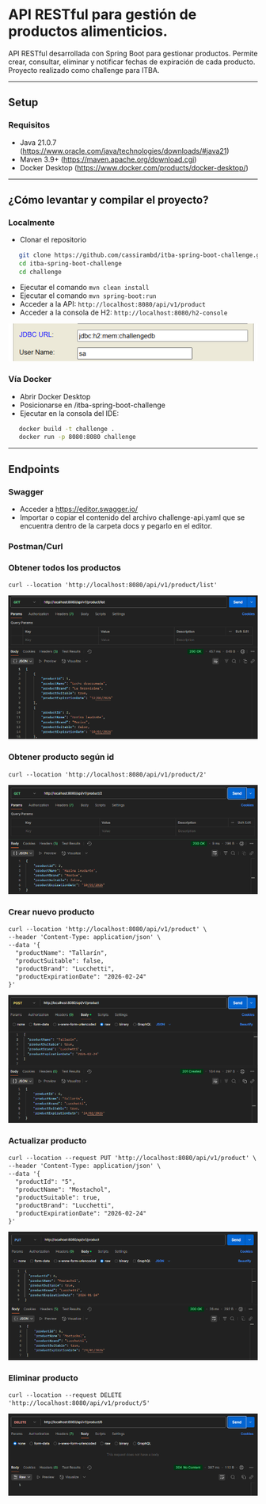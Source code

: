 # API RESTful para gestión de productos alimenticios.

API RESTful desarrollada con Spring Boot para gestionar productos. Permite crear, consultar, eliminar y notificar fechas
de expiración de cada producto.
Proyecto realizado como challenge para ITBA.

---

## Setup

### Requisitos

* Java 21.0.7 (https://www.oracle.com/java/technologies/downloads/#java21)
* Maven 3.9+ (https://maven.apache.org/download.cgi)
* Docker Desktop (https://www.docker.com/products/docker-desktop/)

---

## ¿Cómo levantar y compilar el proyecto?

### Localmente

* Clonar el repositorio

```bash
   git clone https://github.com/cassirambd/itba-spring-boot-challenge.git
   cd itba-spring-boot-challenge
   cd challenge
```

* Ejecutar el comando `mvn clean install`
* Ejecutar el comando `mvn spring-boot:run`
* Acceder a la API: `http://localhost:8080/api/v1/product`
* Acceder a la consola de H2: `http://localhost:8080/h2-console`

![H2](images/h2.png)

### Vía Docker

* Abrir Docker Desktop
* Posicionarse en /itba-spring-boot-challenge
* Ejecutar en la consola del IDE:

```bash
   docker build -t challenge .
   docker run -p 8080:8080 challenge
```

---

## Endpoints

### Swagger

* Acceder a https://editor.swagger.io/
* Importar o copiar el contenido del archivo challenge-api.yaml que se encuentra dentro de la carpeta docs y pegarlo en
  el editor.

### Postman/Curl

### Obtener todos los productos

```
curl --location 'http://localhost:8080/api/v1/product/list'
```

![GET ALL](images/getall.png)

### Obtener producto según id

```
curl --location 'http://localhost:8080/api/v1/product/2'
```

![GET](images/get.png)

### Crear nuevo producto

```
curl --location 'http://localhost:8080/api/v1/product' \
--header 'Content-Type: application/json' \
--data '{
  "productName": "Tallarín",
  "productSuitable": false,
  "productBrand": "Lucchetti",
  "productExpirationDate": "2026-02-24"
}'
```

![POST](images/post.png)

### Actualizar producto

```
curl --location --request PUT 'http://localhost:8080/api/v1/product' \
--header 'Content-Type: application/json' \
--data '{
  "productId": "5",
  "productName": "Mostachol",
  "productSuitable": true,
  "productBrand": "Lucchetti",
  "productExpirationDate": "2026-02-24"
}'
```

![PUT](images/put.png)

### Eliminar producto

```
curl --location --request DELETE 'http://localhost:8080/api/v1/product/5'
```

![DELETE](images/delete.png)